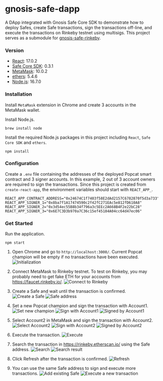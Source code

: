 # gnosis-safe-dapp
A DApp integrated with Gnosis Safe Core SDK to demonstrate how to deploy Safes, create Safe transactions, sign the transactions off-line, and execute the transactions on Rinkeby testnet using multisigs. This project serves as a submodule for [gnosis-safe-rinkeby](https://github.com/celiakwan/gnosis-safe-rinkeby).

### Version
- [React](https://reactjs.org/): 17.0.2
- [Safe Core SDK](https://gnosis-safe.io/): 0.3.1
- [MetaMask](https://metamask.io/): 10.0.2
- [ethers](https://docs.ethers.io/): 5.4.6
- [Node.js](https://nodejs.org/en/): 16.7.0

### Installation
Install `MetaMask` extension in Chrome and create 3 accounts in the MetaMask wallet.

Install Node.js.
```
brew install node
```

Install the required Node.js packages in this project including `React`, `Safe Core SDK` and `ethers`.
```
npm install
```

### Configuration
Create a `.env` file containing the addresses of the deployed Popcat smart contract and 3 signer accounts. In this example, 2 out of 3 account owners are required to sign the transactions. Since this project is created from `create-react-app`, the environment variables should start with `REACT_APP_`.
```
REACT_APP_CONTRACT_ADDRESS="0x24674C1f7403f58E2dAd2157C6782870f5d3a733"
REACT_APP_SIGNER_1="0x8ba7f1A17474590c2f42fC271EAc5e812fD610A8"
REACT_APP_SIGNER_2="0x3d54ec55B8b34f796a3c5EEc2A668B4F2e22bC28"
REACT_APP_SIGNER_3="0x6E7C3D3b970a7C36c15ef45184A04cc64d47ec06"
```

### Get Started
Run the application.
```
npm start
```

1. Open Chrome and go to `http://localhost:3000/`. Current Popcat champion will be empty if no transactions have been executed.
    ![Initialization](./img/1.png)

2. Connect MetaMask to Rinkeby testnet. To test on Rinkeby, you may probably need to get fake ETH for your accounts from https://faucet.rinkeby.io/. 
    ![Connect to Rinkeby](./img/2.png)

3. Create a Safe and wait until the transaction is confirmed.
    ![Create a Safe](./img/3.png)
    ![Safe address](./img/4.png)

4. Set a new Popcat champion and sign the transaction with Account1.
    ![Set new champion](./img/5.png)
    ![Sign with Account1](./img/6.png)
    ![Signed by Account1](./img/7.png)

5. Select Account2 in MetaMask and sign the transaction with Account2.
    ![Select Account2](./img/8.png)
    ![Sign with Account2](./img/9.png)
    ![Signed by Account2](./img/10.png)

6. Execute the transaction.
    ![Execute](./img/11.png)

7. Search the transaction in https://rinkeby.etherscan.io/ using the Safe address.
    ![Search](./img/12.png)
    ![Search result](./img/13.png)

8. Click Refresh after the transaction is confirmed.
    ![Refresh](./img/14.png)

9. You can use the same Safe address to sign and execute more transactions.
    ![Add existing Safe](./img/15.png)
    ![Execute a new transaction](./img/16.png)